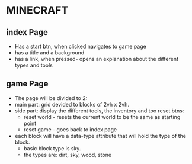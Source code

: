 # MINECRAFT

## index Page

- Has a start btn, when clicked navigates to game page
- has a title and a background
- has a link, when pressed- opens an explanation about the different types and tools

## game Page

- The page will be divided to 2:
- main part: grid devided to blocks of 2vh x 2vh.
- side part: display the different tools, the inventory and too reset btns:
  - reset world - resets the current world to be the same as starting point
  - reset game - goes back to index page
- each block will have a data-type attribute that will hold the type of the block.
  - basic block type is sky.
  - the types are: dirt, sky, wood, stone
